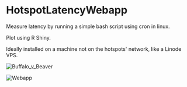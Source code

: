 # HotspotLatencyWebapp

Measure latency by running a simple bash script using cron in linux.

Plot using R Shiny.

Ideally installed on a machine not on the hotspots' network, like a Linode VPS.

![Buffalo_v_Beaver](https://user-images.githubusercontent.com/6425332/151095724-2bd56f55-57e4-4f52-96d4-0c53ab3657ff.png)

![Webapp]()
